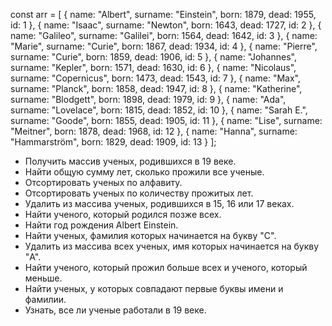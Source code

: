 const arr = [
{ name: "Albert", surname: "Einstein", born: 1879, dead: 1955, id: 1 },
{ name: "Isaac", surname: "Newton", born: 1643, dead: 1727, id: 2 },
{ name: "Galileo", surname: "Galilei", born: 1564, dead: 1642, id: 3 },
{ name: "Marie", surname: "Curie", born: 1867, dead: 1934, id: 4 },
{ name: "Pierre", surname: "Curie", born: 1859, dead: 1906, id: 5 },
{ name: "Johannes", surname: "Kepler", born: 1571, dead: 1630, id: 6 },
{ name: "Nicolaus", surname: "Copernicus", born: 1473, dead: 1543, id: 7 },
{ name: "Max", surname: "Planck", born: 1858, dead: 1947, id: 8 },
{ name: "Katherine", surname: "Blodgett", born: 1898, dead: 1979, id: 9 },
{ name: "Ada", surname: "Lovelace", born: 1815, dead: 1852, id: 10 },
{ name: "Sarah E.", surname: "Goode", born: 1855, dead: 1905, id: 11 },
{ name: "Lise", surname: "Meitner", born: 1878, dead: 1968, id: 12 },
{ name: "Hanna", surname: "Hammarström", born: 1829, dead: 1909, id: 13 }
];

- Получить массив ученых, родившихся в 19 веке.
- Найти общую сумму лет, сколько прожили все ученые.
- Отсортировать ученых по алфавиту.
- Отсортировать ученых по количеству прожитых лет.
- Удалить из массива ученых, родившихся в 15, 16 или 17 веках.
- Найти ученого, который родился позже всех.
- Найти год рождения Albert Einstein.
- Найти ученых, фамилия которых начинается на букву "С".
- Удалить из массива всех ученых, имя которых начинается на букву "A".
- Найти ученого, который прожил больше всех и ученого, который меньше.
- Найти ученых, у которых совпадают первые буквы имени и фамилии.
- Узнать, все ли ученые работали в 19 веке.